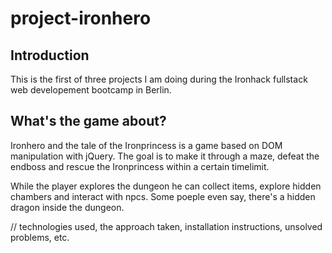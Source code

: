 # project-ironhero

<h2>Introduction</h2>

This is the first of three projects I am doing during the Ironhack fullstack web developement bootcamp in Berlin.

<h2>What's the game about?</h2>

Ironhero and the tale of the Ironprincess is a game based on DOM manipulation with jQuery. The goal is to make it through a maze, defeat the endboss and rescue the Ironprincess within a certain timelimit. 

While the player explores the dungeon he can collect items, explore hidden chambers and interact with npcs. Some poeple even say, there's a hidden dragon inside the dungeon.


//  technologies used, the approach taken, installation instructions, unsolved problems, etc.
